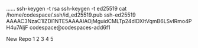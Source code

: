 

......
ssh-keygen -t rsa
ssh-keygen -t ed25519 
cat /home/codespace/.ssh/id_ed25519.pub
ssh-ed25519 AAAAC3NzaC1lZDI1NTE5AAAAIAOjMguidCMLTp24dlDXltVqmB6LSvIRmo4PH4u7AIjF codespace@codespaces-add6f1

New Repo 1 2 3 4 5 
